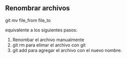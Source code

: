 ## Renombrar archivos 

git mv file_from file_to 


equivalente a los siguientes pasos:

1. Renombar el archivo manualmente 
2. git rm  para elimar el archivo con git 
3. git add para agregar el archivo con el nuevo nombre.  

